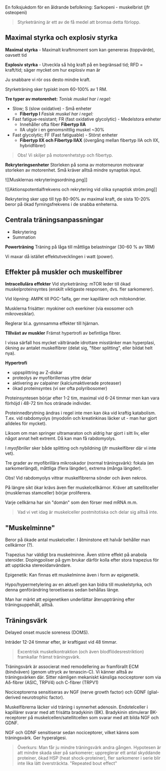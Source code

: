 En folksjukdom för en åldrande befolkning: Sarkopeni - muskelbrist (jfr osteopeni)

> Styrketräning är ett av de få medel att bromsa detta förlopp.

## Maximal styrka och explosiv styrka
**Maximal styrka** - Maximalt kraftmoment som kan genereras (toppvärde), oavsett tid

**Explosiv styrka** - Utveckla så hög kraft på en begränsad tid; RFD = kraft/tid; säger mycket om hur explosiv man är

Ju snabbare vi rör oss desto mindre kraft.

Styrketräning sker typiskt inom 60-100% av 1 RM.

**Tre typer av motorenhet:**
*Tonisk muskel har i regel:*
- Slow; S (slow oxidative) - Små enheter
	- **Fibertyp I**
*Fasisk muskel har i regel:*
- Fast fatigue-resistant; FR (fast oxidative glycolytic) - Medelstora enheter
	- Innehåller ofta fiber **Fibertyp IIA**
	- IIA utgör i en genomsnittlig muskel ~30%
- Fast glycolytic; FF (Fast fatiguable) - Störst enheter
	- **Fibertyp IIX och Fibertyp IIAX** (övergång mellan fibertyp IIA och IIX, hybridfibrer)

> Obs! Vi skiljer på motorenhetstyp och fibertyp.

**Rekryteringsenheter**
Storleken på soma av motorneuron motsvarar storleken av motorenhet. Små kräver alltså mindre synaptisk input.

![[Musklernas rekryteringsordning.png]]

![[Aktionspotentialfrekvens och rekrytering vid olika synaptisk ström.png]]

Rekrytering sker upp till typ 80-90% av maximal kraft, de sista 10-20% beror på ökad fyrningsfrekvens i de snabba enheterna.

## Centrala träningsanpassningar
- Rekrytering
- Summation

**Powerträning**
Träning på låga till måttliga belastningar (30-60 % av 1RM)

Vi maxar då istället effektutvecklingen i watt (power).

## Effekter på muskler och muskelfibrer
**Intracellulära effekter**
Vid styrketräning: mTOR leder till ökad muskelproteinsyntes (enskilt viktigaste responsen, dvs. fler sarkomerer).

Vid löpning: AMPK till PGC-1alfa, ger mer kapillärer och mitokondrier.

Musklerna frisätter: myokiner och exerkiner (via exosomer och mikrovesiklar).

Reglerar bl.a. gynnsamma effekter till hjärnan.

**TIllväxt av muskler**
Främst hypertrofi av befintliga fibrer.

I vissa särfall hos mycket vältränade idrottare misstänker man hyperplasi, ökning av antalet muskelfibrer (delat sig, "fiber splitting", eller bildat helt nya).

**Hypertrofi**
- uppsplittring av Z-diskar
- proteolys av myofibrillernas yttre delar
- aktivering av calpainer (kalciumaktiverade proteaser)
- ökad proteinsyntes (vi ser ofta polyribosomer)

Proteinsyntesen börjar efter 1-2 tim, maximal vid 6-24 timmar men kan vara förhöjd i 48-72 tim hos otränade individer.

Proteinnedbrytning ändras i regel inte men kan öka vid kraftig katabolism. T.ex. vid rabdomyolys (myodolin och kreatinkinas läcker ut - man har gjort alldeles för mycket).

Liksom om man springer ultramaraton och aldrig har gjort i sitt liv, eller något annat helt extremt. Då kan man få rabdomyolys.

I *myofibriller* sker både splitting och nybildning (jfr muskelfibrer där vi inte vet).

Tre grader av myofibrillära mikroskador (normal träningsvärk): fokala (en sarkomerlängd), måttliga (flera längder), extrema (många längder).

Obs! Vid rabdomyolys vittrar muskelfibrerna sönder och även nekros.

På längre sikt ökar krävs även fler muskelcellkärnor. Kräver att satellitceller (musklernas stamceller) börjar proliferera.

Varje cellkärna har sin "domän" som den förser med mRNA m.m.

> Vad vi vet idag är muskelceller postmitotiska och delar sig alltså inte.
## "Muskelminne"

Beror på ökade antal muskelceller. I åtminstone ett halvår behåller man cellkärnor (?).

Trapezius har väldigt bra muskelminne. Även större effekt på anabola steroider. Dopingpoliser på gym brukar därför kolla efter stora trapezius för att upptäcka stereoidanvändare.

Epigenetik: Kan finnas ett muskelminne även i form av epigenetik.

Hypo/hypermetylering av en aktuell gen kan bidra till muskelstyrka, och denna genförändring teroetiseras sedan behållas länge.

Man har märkt att epigenetiken underlättar återuppträning efter träningsuppehåll, alltså.

## Träningsvärk
Delayed onset muscle soreness (DOMS).

Inträder 12-24 timmar efter, är kraftigast vid 48 timmar.

> Excentrisk muskelkontraktion (och även blodflödesrestriktion) framkallar främst träningsvärk.

Träningsvärk är associerat med remodellering av framförallt ECM (bindväven) (genom uttryck av tenascin-C). Vi känner alltså av träningsvärken där. Sitter nämligen mekaniskt känsliga nociceptorer som via Aδ-fibrer (ASIC, TRPV4) och C-fibrer (TRPV1)

Nociceptorerna sensitiseras av NGF (nerve growth factor) och GDNF (glial-derived neurotrophic factor).

Muskelfibrerna läcker vid träning i synnerhet adenosin. Endotelceller i kapillärer svarar med att frisätta bradykinin (BK). Bradykinin stimulerar BK-receptorer på muskelcellen/satellitcellen som svarar med att bilda NGF och GDNF.

NGF och GDNF sensitiserar sedan nociceptorer, vilket känns som träningsvärk. Ger hyperalgesi.

> Överkurs: Man får ju mindre träningsvärk andra gången. Hypotesen är att mindre skada sker på sarkomerer; uppreglerar ett antal skyddande proteiner, ökad HSP (heat shock-proteiner), fler sarkomerer i serie blir inte lika lätt översträckta. "Repeated bout effect"
